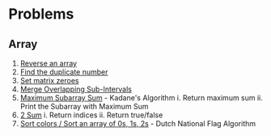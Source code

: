 # Problems

## Array

1.  [Reverse an array](reverse_array.cpp)
2.  [Find the duplicate number](find_duplicate_number.cpp)
3.  [Set matrix zeroes](set_matrix_zeroes.cpp)
4.  [Merge Overlapping Sub-Intervals](merge_intervals.cpp)
5.  [Maximum Subarray Sum](maximum_subarray_sum.cpp) - Kadane's Algorithm
    i. Return maximum sum
    ii. Print the Subarray with Maximum Sum
6.  [2 Sum](2_sum.cpp)
    i. Return indices
    ii. Return true/false
7.  [Sort colors / Sort an array of 0s, 1s, 2s](sort_colors.cpp) - Dutch National Flag Algorithm
